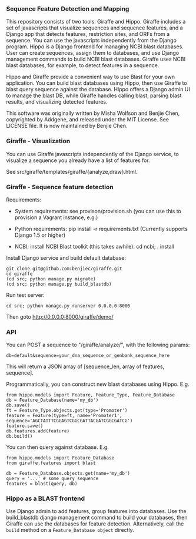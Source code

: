 ### Sequence Feature Detection and Mapping

This repository consists of two tools: Giraffe and Hippo. Giraffe includes a
set of javascripts that visualize sequences and sequence features, and a Django
app that detects features, restriction sites, and ORFs from a sequence. You can
use the javascripts independently from the Django program. Hippo is a Django
frontend for managing NCBI blast databases. User can create sequences, assign
them to databases, and use Django management commands to build NCBI blast
databases. Giraffe uses NCBI blast databases, for example, to detect features
in a sequence.

Hippo and Giraffe provide a convenient way to use Blast for your own
application. You can build blast databases using Hippo, then use Giraffe to
blast query sequence against the database. Hippo offers a Django admin UI to
manage the blast DB, while Giraffe handles calling blast, parsing blast
results, and visualizing detected features.

This software was originally written by Misha Wolfson and Benjie Chen,
copyrighted by Addgene, and released under the MIT License. See LICENSE file.
It is now maintained by Benjie Chen.


### Giraffe - Visualization

You can use Giraffe javascripts independently of the Django service, to
visualize a sequence you already have a list of features for.

See src/giraffe/templates/giraffe/{analyze,draw}.html.


### Giraffe - Sequence feature detection

Requirements:

  * System requirements: see provison/provision.sh (you can use this to
    provision a Vagrant instance, e.g.)

  * Python requirements: pip install -r requirements.txt
    (Currently supports Django 1.5 or higher)

  * NCBI: install NCBI Blast toolkit (this takes awhile): cd ncbi; . install


Install Django service and build default database:

```
git clone git@github.com:benjiec/giraffe.git
cd giraffe
(cd src; python manage.py migrate)
(cd src; python manage.py build_blastdb)
```

Run test server:

```
cd src; python manage.py runserver 0.0.0.0:8000
```

Then goto http://0.0.0.0:8000/giraffe/demo/


### API

You can POST a sequence to "/giraffe/analyze/", with the following params:

```
db=default&sequence=your_dna_sequence_or_genbank_sequence_here
```

This will return a JSON array of [sequence_len, array of features, sequence].

Programmatically, you can construct new blast databases using Hippo. E.g.

```
from hippo.models import Feature, Feature_Type, Feature_Database
db = Feature_Database(name='my_db')
db.save()
ft = Feature_Type.objects.get(type='Promoter')
feature = Feature(type=ft, name='Promoter1', sequence='AGCTATTTCGGAGTCGGCGATTACGATCGGCGATCG')
feature.save()
db.features.add(feature)
db.build()
```

You can then query against database. E.g.

```
from hippo.models import Feature_Database
from giraffe.features import blast

db = Feature_Database.objects.get(name='my_db')
query = '...' # some query sequence
features = blast(query, db)
```


### Hippo as a BLAST frontend

Use Django admin to add features, group features into databases. Use the
build_blastdb django management command to build your databases, then Giraffe
can use the databases for feature detection. Alternatively, call the
```build``` method on a ```Feature_Database object``` directly.



